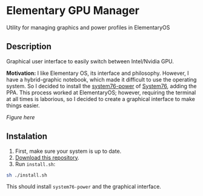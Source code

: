 # Elementary GPU Manager

Utility for managing graphics and power profiles in ElementaryOS

## Description

Graphical user interface to easily switch between Intel/Nvidia GPU.

**Motivation:** I like Elementary OS, its interface and philosophy. However, I have a hybrid-graphic notebook, which made it difficult to use the operating system. So I decided to install the [system76-power](https://support.system76.com/articles/graphics-switch-ubuntu/) of [System76](https://system76.com/), adding the PPA. This process worked at ElementaryOS; however, requiring the terminal at all times is laborious, so I decided to create a graphical interface to make things easier.

*Figure here*

## Instalation

1. First, make sure your system is up to date.
1. [Download this repository](https://github.com/filipestevao/elementary-gpu-manager/archive/master.zip).
1. Run `install.sh`:

```bash
sh ./install.sh
```
This should install `system76-power` and the graphical interface.

